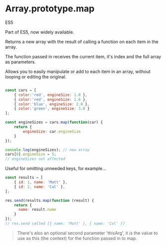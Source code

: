 # Array.prototype.map

<div class="spec es5">ES5</div>

Part of ES5, now widely available.

Returns a new array with the result of calling a function on each item in the array.

The function passed in receives the current item, it's index and the full array as parameters.

Allows you to easily manipulate or add to each item in an array, without looping or editing the original.

```javascript

const cars = [
    { color:'red', engineSize: 1.0 },
    { color:'red', engineSize: 1.6 },
    { color:'blue', engineSize: 2.0 },
    { color:'green', engineSize: 3.0 }
];

const engineSizes = cars.map(function(car) {
    return {
        engineSize: car.engineSize
    }
});

console.log(engineSizes); // new array
cars[0].engineSize = 5;
// engineSizes not affected
```

Useful for omitting unneeded keys, for example...

```javascript
const results = [
    { id: 1, name: 'Matt' },
    { id: 2, name: 'Cal' },
];

res.send(results.map(function (result) {
    return {
      name: result.name
    }
});
// res.send called [{ name: 'Matt' }, { name: 'Cal' }]
```

> There's also an optional second parameter 'thisArg', it is the value to use as this (the context) for the function passed in to map.
